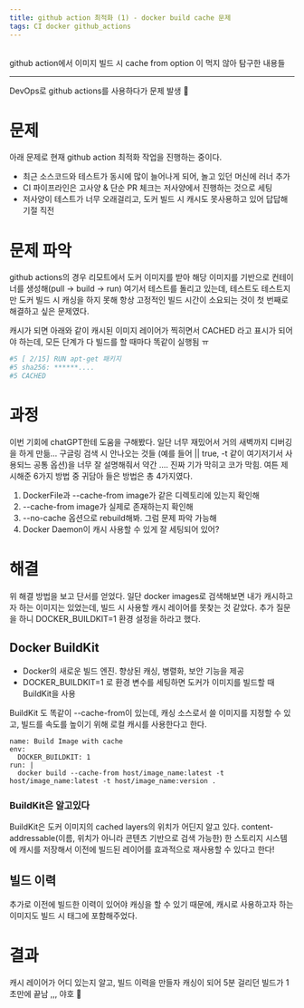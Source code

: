 ```yaml
---
title: github action 최적화 (1) - docker build cache 문제
tags: CI docker github_actions
---
```


<br/>
github action에서 이미지 빌드 시 cache from option 이 먹지 않아 탐구한 내용들 <br/>
<!--more-->

---

DevOps로 github actions를 사용하다가 문제 발생 😤

# 문제
아래 문제로 현재 github action 최적화 작업을 진행하는 중이다.
- 최근 소스코드와 테스트가 동시에 많이 늘어나게 되어, 놀고 있던 머신에 러너 추가
- CI 파이프라인은 고사양 & 단순 PR 체크는 저사양에서 진행하는 것으로 세팅
- 저사양이 테스트가 너무 오래걸리고, 도커 빌드 시 캐시도 못사용하고 있어 답답해 기절 직전

# 문제 파악
github actions의 경우 리모트에서 도커 이미지를 받아 해당 이미지를 기반으로 컨테이너를 생성해(pull -> build -> run) 여기서 테스트를 돌리고 있는데,
테스트도 테스트지만 도커 빌드 시 캐싱을 하지 못해 항상 고정적인 빌드 시간이 소요되는 것이 첫 번째로 해결하고 싶은 문제였다.

캐시가 되면 아래와 같이 캐시된 이미지 레이어가 찍히면서 CACHED 라고 표시가 되어야 하는데, 모든 단계가 다 빌드를 할 때마다 똑같이 실행됨 ㅠ

```bash
#5 [ 2/15] RUN apt-get 패키지
#5 sha256: ******....
#5 CACHED
```

# 과정
이번 기회에 chatGPT한테 도움을 구해봤다. 일단 너무 재밌어서 거의 새벽까지 디버깅을 하게 만듦...
구글링 검색 시 안나오는 것들 (예를 들어 || true, -t 같이 여기저기서 사용되느 공통 옵션)을 너무 잘 설명해줘서 약간 .... 진짜 기가 막히고 코가 막힘. 여튼 제시해준 6가지 방법 중 귀담아 들은 방법은 총 4가지였다.

1. DockerFile과 --cache-from image가 같은 디렉토리에 있는지 확인해
2. --cache-from image가 실제로 존재하는지 확인해
3. --no-cache 옵션으로 rebuild해봐. 그럼 문제 파악 가능해
4. Docker Daemon이 캐시 사용할 수 있게 잘 세팅되어 있어?

# 해결
위 해결 방법을 보고 단서를 얻었다. 일단 docker images로 검색해보면 내가 캐시하고자 하는 이미지는 있었는데, 빌드 시 사용할 캐시 레이어를 못찾는 것 같았다.
추가 질문을 하니 DOCKER_BUILDKIT=1 환경 설정을 하라고 했다.

## Docker BuildKit
- Docker의 새로운 빌드 엔진. 향상된 캐싱, 병렬화, 보안 기능을 제공
- DOCKER_BUILDKIT=1 로 환경 변수를 세팅하면 도커가 이미지를 빌드할 때 BuildKit을 사용

BuildKit 도 똑같이 --cache-from이 있는데, 캐싱 소스로서 쓸 이미지를 지정할 수 있고, 빌드를 속도를 높이기 위해 로컬 캐시를 사용한다고 한다.

```
name: Build Image with cache
env:
  DOCKER_BUILDKIT: 1
run: |
  docker build --cache-from host/image_name:latest -t host/image_name:latest -t host/image_name:version .
```

### BuildKit은 알고있다
BuildKit은 도커 이미지의 cached layers의 위치가 어딘지 알고 있다.
content-addressable(이름, 위치가 아니라 콘텐츠 기반으로 검색 가능한) 한 스토리지 시스템에 캐시를 저장해서 이전에 빌드된 레이어를 효과적으로 재사용할 수 있다고 한다!

## 빌드 이력
추가로 이전에 빌드한 이력이 있어야 캐싱을 할 수 있기 때문에, 캐시로 사용하고자 하는 이미지도 빌드 시 태그에 포함해주었다.

# 결과
캐시 레이어가 어디 있는지 알고, 빌드 이력을 만들자 캐싱이 되어 5분 걸리던 빌드가 1초만에 끝남 ,,, 야호 🥰
